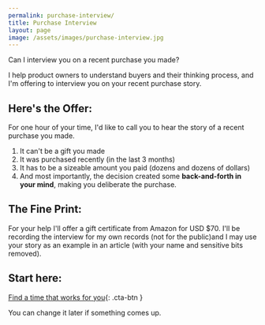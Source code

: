 ```yaml
---
permalink: purchase-interview/
title: Purchase Interview
layout: page
image: /assets/images/purchase-interview.jpg
---
```


Can I interview you on a recent purchase you made?

I help product owners to understand buyers and their thinking process, and I'm offering to interview you on your recent purchase story.

## Here's the Offer:

For one hour of your time, I'd like to call you to hear the story of a recent purchase you made.

1. It can't be a gift you made
2. It was purchased recently (in the last 3 months)
3. It has to be a sizeable amount you paid (dozens and dozens of dollars)
4. And most importantly, the decision created some **back-and-forth in your mind**, making you deliberate the purchase.

## The Fine Print:

For your help I'll offer a gift certificate from Amazon for USD $70. I'll be recording the interview for my own records (not for the public)and I may use your story as an example in an article (with your name and sensitive bits removed).

## Start here:

[Find a time that works for you](https://savvycal.com/pascallaliberte/purchase-interview){: .cta-btn }

You can change it later if something comes up.
